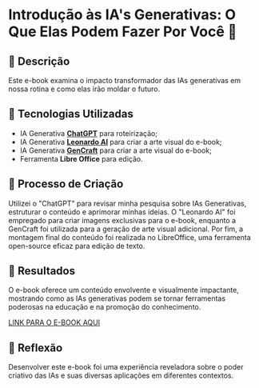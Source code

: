 # Introdução às IA's Generativas: O Que Elas Podem Fazer Por Você  🌌

## 📒 Descrição
Este e-book examina o impacto transformador das IAs generativas em nossa rotina e como elas irão moldar o futuro.

## 🤖 Tecnologias Utilizadas
- IA Generativa **[ChatGPT](https://chat.openai.com)** para roteirização;
- IA Generativa **[Leonardo AI](https://leonardo.ai)** para criar a arte visual do e-book;
- IA Generativa **[GenCraft](https://gencraft.com/generate)** para criar a arte visual do e-book;
- Ferramenta **Libre Office** para edição.

## 🧐 Processo de Criação

Utilizei o "ChatGPT" para revisar minha pesquisa sobre IAs Generativas, estruturar o conteúdo e aprimorar minhas ideias. O "Leonardo AI" foi empregado para criar imagens exclusivas para o e-book, enquanto a GenCraft foi utilizada para a geração de arte visual adicional. Por fim, a montagem final do conteúdo foi realizada no LibreOffice, uma ferramenta open-source eficaz para edição de texto.

## 🚀 Resultados
O e-book oferece um conteúdo envolvente e visualmente impactante, mostrando como as IAs generativas podem se tornar ferramentas poderosas na educação e na promoção do conhecimento.

[LINK PARA O E-BOOK AQUI](./exemplos/ebookIA.odt)

## 💭 Reflexão

Desenvolver este e-book foi uma experiência reveladora sobre o poder criativo das IAs e suas diversas aplicações em diferentes contextos.
